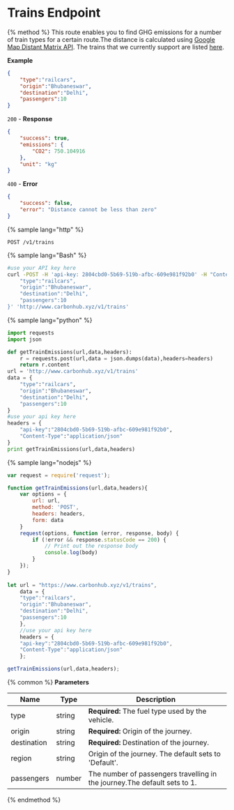 # Trains Endpoint

{% method %}
This route enables you to find GHG emissions for a number of train types for a certain route.The distance is calculated using [Google Map Distant Matrix API](https://developers.google.com/maps/documentation/javascript/distancematrix). The trains that we currently support are listed [here](https://gitlab.com/aossie/CarbonFootprint-API/blob/master/raw_data/trains.json). 

**Example**
```JSON
{
    "type":"railcars",
    "origin":"Bhubaneswar",
    "destination":"Delhi",
    "passengers":10
}
```
`200` - **Response**
```JSON
{
    "success": true,
    "emissions": {
        "CO2": 750.104916
    },
    "unit": "kg"
}
```
`400` - **Error** 
```JSON
{
    "success": false,
    "error": "Distance cannot be less than zero"
}
```
{% sample lang="http" %}
```
POST /v1/trains
```
{% sample lang="Bash" %}
```Bash
#use your API key here
curl -POST -H 'api-key: 2804cbd0-5b69-519b-afbc-609e981f92b0' -H "Content-type: application/json" -d '{
    "type":"railcars",
    "origin":"Bhubaneswar",
    "destination":"Delhi",
    "passengers":10
}' 'http://www.carbonhub.xyz/v1/trains'
```
{% sample lang="python" %}
```Python
import requests
import json

def getTrainEmissions(url,data,headers):
    r = requests.post(url,data = json.dumps(data),headers=headers)
    return r.content
url = 'http://www.carbonhub.xyz/v1/trains'
data = {
    "type":"railcars",
    "origin":"Bhubaneswar",
    "destination":"Delhi",
    "passengers":10
}
#use your api key here
headers = {
    "api-key":"2804cbd0-5b69-519b-afbc-609e981f92b0",
    "Content-Type":"application/json"
}
print getTrainEmissions(url,data,headers)
```
{% sample lang="nodejs" %}
```javascript
var request = require('request');

function getTrainEmissions(url,data,headers){
    var options = {
        url: url,
        method: 'POST',
        headers: headers,
        form: data
    }
    request(options, function (error, response, body) {
        if (!error && response.statusCode == 200) {
            // Print out the response body
            console.log(body)
        }
    });
}
    
let url = "https://www.carbonhub.xyz/v1/trains",
    data = {
    "type":"railcars",
    "origin":"Bhubaneswar",
    "destination":"Delhi",
    "passengers":10
    },
    //use your api key here
    headers = {
    "api-key":"2804cbd0-5b69-519b-afbc-609e981f92b0",
    "Content-Type":"application/json"
    };

getTrainEmissions(url,data,headers); 
```

{% common %}
**Parameters**

| Name        | Type           | Description  |
| ------------- |-------------| -----|
| type | string | **Required:** The fuel type used by the vehicle.|
| origin    | string | **Required:** Origin of the journey. |
| destination   | string | **Required:** Destination of the journey. |
| region    | string |  Origin of the journey. The default sets to 'Default'. |
| passengers    | number | The number of passengers travelling in the journey.The default sets to 1. |

{% endmethod %}

